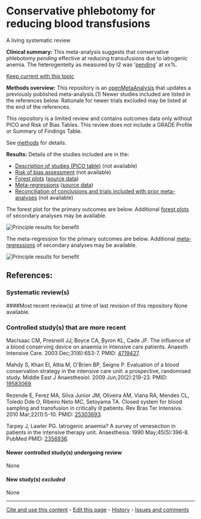 # Conservative phlebotomy for reducing blood transfusions

A living systematic review

**Clinical summary:** This meta-analysis suggests that conservative phlebotomy *pending* effective at reducing transufusions due to iatrogenic anemia. The heterogenteity as measured by I2 was '[pending](http://handbook.cochrane.org/chapter_9/9_5_2_identifying_and_measuring_heterogeneity.htm)' at xx%.

[Keep current with this topic](Keep-up.md)

**Methods overview:** This repository is an [openMetaAnalysis](https://openmetaanalysis.github.io/) that updates a previously published meta-analysis.(1) Newer studies included are listed in the references below. Rationale for newer trials excluded may be listed at the end of the references. 

This repository is a limited review and contains outcomes data only without PICO and Risk of Bias Tables.  This review does not include a GRADE Profile or Summary of Findings Table.

See [methods](http://openmetaanalysis.github.io/methods.html) for details.

**Results:** Details of the studies included are in the:
* [Description of studies (PICO table)](../../tree/master/study-details/pico-table.md) (not available)
* [Risk of bias assessment](../../tree/master/study-details/risk-of-bias.md) (not available)
* [Forest plots](../../tree/master/forest-plots) ([source data](../../tree/master/data))
* [Meta-regressions](../../tree/master/metaregression) ([source data](../../tree/master/data))
* [Reconciliation of conclusions and trials included with prior meta-analyses](../../tree/master/reconcilation-tables) (not available)

The forest plot for the primary outcomes are below. Additional [forest plots](../../tree/master/forest-plots) of secondary analyses may be available. 

![Principle results for benefit](https://raw.githubusercontent.com/openMetaAnalysis/Conservative-phlebotomy-for-reducing-blood-transfusions/master/forest-plots/Outcome-Primary.png "Principle results for benefit]")

The meta-regression for the primary outcomes are below. Additional [meta-regressions](../../tree/master/metaregression) of secondary analyses may be available. 

![Principle results for benefit](https://raw.githubusercontent.com/openMetaAnalysis/Conservative-phlebotomy-for-reducing-blood-transfusions/master/metaregression/Outcome-Primary.png "Principle results for benefit]")

References:
----------------------------------
### Systematic review(s)
####Most recent review(s) at time of last revision of this repository
None available.

### Controlled study(s) that are more recent
MacIsaac CM, Presneill JJ, Boyce CA, Byron KL, Cade JF. The influence of a
blood conserving device on anaemia in intensive care patients. Anaesth Intensive 
Care. 2003 Dec;31(6):653-7. PMID: [4719427](http://pubmed.gov/4719427).

Mahdy S, Khan EI, Attia M, O'Brien BP, Seigne P. Evaluation of a blood
conservation strategy in the intensive care unit: a prospective, randomised
study. Middle East J Anaesthesiol. 2009 Jun;20(2):219-23. PMID: [19583069](http://pubmed.gov/19583069).

Rezende E, Ferez MA, Silva Junior JM, Oliveira AM, Viana RA, Mendes CL, Toledo
Dde O, Ribeiro Neto MC, Setoyama TA. Closed system for blood sampling and
transfusion in critically ill patients. Rev Bras Ter Intensiva. 2010
Mar;22(1):5-10. PMID: [25303693](http://pubmed.gov/25303693).

Tarpey J, Lawler PG. Iatrogenic anaemia? A survey of venesection in patients
in the intensive therapy unit. Anaesthesia. 1990 May;45(5):396-8. PubMed PMID:
[2356936](http://pubmed.gov/2356936).

#### Newer controlled study(s) undergoing review
None

#### New study(s) *excluded* 
None

-------------------------------
[Cite and use this content](https://github.com/openMetaAnalysis/openMetaAnalysis.github.io/blob/master/reusing.MD)  - [Edit this page](../../edit/master/README.md) - [History](../../commits/master/README.md)  - 
[Issues and comments](../../issues?q=is%3Aboth+is%3Aissue)

